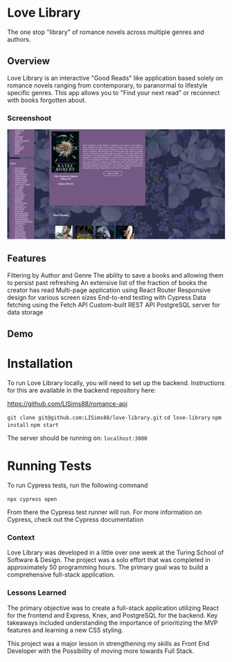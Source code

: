 # Love Library
The one stop "library" of romance novels across multiple genres and authors.

## Overview
Love Library is an interactive "Good Reads" like application based solely on romance novels ranging from contemporary, to paranormal to lifestyle specific genres. This app allows you to "Find your next read" or reconnect with books forgotten about.

### Screenshoot
![screenshot](LoveLibrary.png)

## Features
Filtering by Author and Genre
The ability to save a books and allowing them to persist past refreshing
An extensive list of the fraction of books the creator has read
Multi-page application using React Router
Responsive design for various screen sizes
End-to-end testing with Cypress
Data fetching using the Fetch API
Custom-built REST API
PostgreSQL server for data storage

## Demo


# Installation
To run Love Library locally, you will need to set up the backend. Instructions for this are available in the backend repository here:

https://github.com/LISims88/romance-api

  `git clone git@github.com:LISims88/love-library.git`
  `cd love-library`
  `npm install`
  `npm start`
  
  The server should be running on: `localhost:3000`

# Running Tests
To run Cypress tests, run the following command

  `npx cypress open`

From there the Cypress test runner will run. For more information on Cypress, check out the Cypress documentation

### Context
Love Library was developed in a little over one week at the Turing School of Software & Design. The project was a solo effort that was completed in approximately 50 programming hours. The primary goal was to build a comprehensive full-stack application.

### Lessons Learned
The primary objective was to create a full-stack application utilizing React for the frontend and Express, Knex, and PostgreSQL for the backend.  Key takeaways included understanding the importance of prioritizing the MVP features and learning a new CSS styling.

This project was a major lesson in strengthening my skills as Front End Developer with the Possibility of moving more towards Full Stack.

